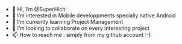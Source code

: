 - 👋 Hi, I’m @SuperHich
- 👀 I’m interested in Mobile developpments specially native Android
- 🌱 I’m currently learning Project Management
- 💞️ I’m looking to collaborate on every interesting project
- 📫 How to reach me : simply from my github account :-)

<!---
SuperHich/SuperHich is a ✨ special ✨ repository because its `README.md` (this file) appears on your GitHub profile.
You can click the Preview link to take a look at your changes.
--->
